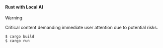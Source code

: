 

#### Rust with Local AI

> [!WARNING]  
> Critical content demanding immediate user attention due to potential risks.


```shell
$ cargo build
$ cargo run 
```
